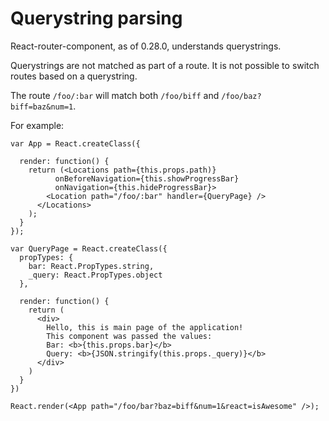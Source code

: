 # Querystring parsing

React-router-component, as of 0.28.0, understands querystrings.

Querystrings are not matched as part of a route. It is not possible to switch routes
based on a querystring.

The route `/foo/:bar` will match both `/foo/biff` and `/foo/baz?biff=baz&num=1`.

For example:

    var App = React.createClass({

      render: function() {
        return (<Locations path={this.props.path)}
              onBeforeNavigation={this.showProgressBar}
              onNavigation={this.hideProgressBar}>
            <Location path="/foo/:bar" handler={QueryPage} />
          </Locations>
        );
      }
    });

    var QueryPage = React.createClass({
      propTypes: {
        bar: React.PropTypes.string,
        _query: React.PropTypes.object
      },

      render: function() {
        return (
          <div>
            Hello, this is main page of the application!
            This component was passed the values:
            Bar: <b>{this.props.bar}</b>
            Query: <b>{JSON.stringify(this.props._query)}</b>
          </div>
        )
      }
    })

    React.render(<App path="/foo/bar?baz=biff&num=1&react=isAwesome" />);
